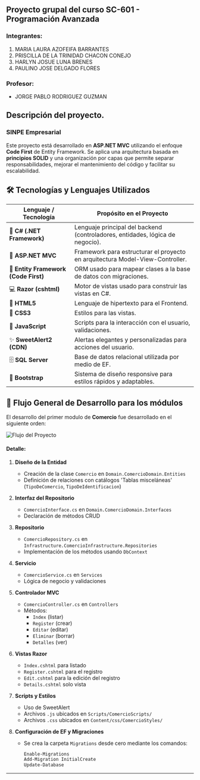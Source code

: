 ## Proyecto grupal del curso SC-601 - Programación Avanzada

### Integrantes:
1. MARIA LAURA AZOFEIFA BARRANTES 
2. PRISCILLA DE LA TRINIDAD CHACON CONEJO 
3. HARLYN JOSUE LUNA BRENES 
4. PAULINO JOSE DELGADO FLORES 

### Profesor:
- JORGE PABLO RODRIGUEZ GUZMAN 

## Descripción del proyecto.

### SINPE Empresarial

Este proyecto está desarrollado en **ASP.NET MVC** utilizando el enfoque **Code First** de Entity Framework. Se aplica una arquitectura basada en **principios SOLID** y una organización por capas que permite separar responsabilidades, mejorar el mantenimiento del código y facilitar su escalabilidad.

## 🛠️ Tecnologías y Lenguajes Utilizados

| Lenguaje / Tecnología                 | Propósito en el Proyecto                                                                 
|--------------------------------------|------------------------------------------------------------------------------------------|
| 🧠 **C# (.NET Framework)**           | Lenguaje principal del backend (controladores, entidades, lógica de negocio).            |
| 🎯 **ASP.NET MVC**                   | Framework para estructurar el proyecto en arquitectura Model-View-Controller.            |
| 🧩 **Entity Framework (Code First)** | ORM usado para mapear clases a la base de datos con migraciones.                         |
| 💻 **Razor (cshtml)**                | Motor de vistas usado para construir las vistas en C#.                                   |
| 🧾 **HTML5**                         | Lenguaje de hipertexto para el Frontend.                                                 |
| 🎨 **CSS3**                          | Estilos para las vistas.                                                                 |
| 🧠 **JavaScript**                    | Scripts para la interacción con el usuario, validaciones.                                |
| ✨ **SweetAlert2 (CDN)**             | Alertas elegantes y personalizadas para acciones del usuario.                            |
| 🗄️ **SQL Server**                    | Base de datos relacional utilizada por medio de EF.                                      |
| 🧱 **Bootstrap**                     | Sistema de diseño responsive para estilos rápidos y adaptables.                          |

## 🔁 Flujo General de Desarrollo para los módulos

El desarrollo del primer modulo de **Comercio** fue desarrollado en el siguiente orden:

![Flujo del Proyecto](Docs/img/flujo-proyecto.png)

#### Detalle:

1. **Diseño de la Entidad**
   - Creación de la clase `Comercio` en `Domain.ComercioDomain.Entities`
   - Definición de relaciones con catálogos 'Tablas misceláneas' (`TipoDeComercio`, `TipoDeIdentificacion`)

2. **Interfaz del Repositorio**
   - `ComercioInterface.cs` en `Domain.ComercioDomain.Interfaces`
   - Declaración de métodos CRUD

3. **Repositorio**
   - `ComercioRepository.cs` en `Infrastructure.ComercioInfrastructure.Repositories`
   - Implementación de los métodos usando `DbContext`

4. **Servicio**
   - `ComercioService.cs` en `Services`
   - Lógica de negocio y validaciones

5. **Controlador MVC**
   - `ComercioController.cs` en `Controllers`
   - Métodos:
     - `Index` (listar)
     - `Register` (crear)
     - `Editar` (editar)
     - `Eliminar` (borrar)
     - `Detalles` (ver)

6. **Vistas Razor**
   - `Index.cshtml` para listado
   - `Register.cshtml` para el registro
   - `Edit.cshtml` para la edición del registro
   - `Details.cshtml` solo vista

7. **Scripts y Estilos**
   - Uso de SweetAlert
   - Archivos `.js`  ubicados en `Scripts/ComercioScripts/` 
   - Archivos `.css` ubicados en `Content/css/ComercioStyles/`

8. **Configuración de EF y Migraciones**
   - Se crea la carpeta `Migrations` desde cero mediante los comandos:
     ```bash
     Enable-Migrations
     Add-Migration InitialCreate
     Update-Database
     ```

---

